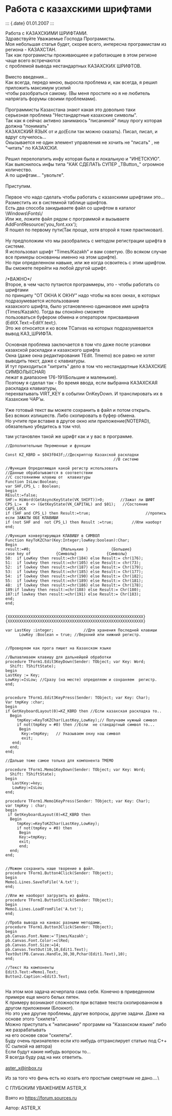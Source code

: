 Работа с казахскими шрифтами
============================

::: {.date}
01.01.2007
:::

Работа с КАЗАХСКИМИ ШРИФТАМИ.\
Здравствуйте Уважаемые Господа Програмисты.\
Моя небольшая статья будет, скорее всего, интересна програмистам из
региона - КАЗАХСТАН.\
Так как програмисты проживающиее и работающие в этом регионе чаще всего
встречаются\
с проблемой вывода нестандартных КАЗАХСКИХ ШРИФТОВ.\
 \
Вместо введения\...\
Как всегда, передо мною, выросла проблема и, как всегда, я решил
приложить максимум усилий\
чтобы разобраться самому. (Вы меня простите но я не любитель напрягать
форумы своими проблемами).\
 \
Программисты Казахстана знают какая это довольно таки\
серьезная проблема \"Нестандартные казахские символы\".\
Так как я сейчас активно занимаюсь \"писаниной\" пишу прогу которая
должна \"понимать\"\
КАЗАХСКИЙ ЯЗЫК от и до(Если так можно сказать). Писал, писал, и вдруг
случилось\...\
Окызывается не один элемент управления не хочить не \"писать\" , не
\"читать\" по КАЗАХСКИ.\
 \
Решил перелопатить инфу которая была и локальную и \"ИНЕТСКУЮ\".\
Как выяснилось инфы типа \"КАК СДЕЛАТЬ СУПЕР \_TButton\_\" огромное
количество.\
А по шрифтам\... \"увольте\".\
 \
Приступим.\
 \
Первое что надо сделать чтобы работать с казахскими шрифтами это\...\
Разместить их в системной таблице шрифтов.\
Есть два способа закидываете файл со шрифтом в каталог
\\Windows\\Fonts\\/\
Или же, ложите файл рядом с программой и вызываете
AddFontResource(\'you\_font.xxx\');\
Я пошел по первому пути(Так проще, хотя второй я тоже практиковал).\
 \
Ну предположим что мы разобрались с методом регистрации шрифта в
системе.\
Я использовал шрифт \"Times/Kazakh\" и вам советую. (Во всяком случае
все примеры основанны именно на этом шрифте).\
Но при определенном навыке, или же когда освоитесь с этим шрифтом. Вы
сможете перейти на любой другой шрифт.\
 \
/\*ВАЖНО\*/\
Второе, в чем часто путаются программеры, это - чтобы работать со
шрифтами\
по принципу \"ОТ ОКНА К ОКНУ\" надо чтобы на всех окнах, в которых
подразумевается использование\
казахского шрифта, было установленно одинаковое имя шрифта
(Times/Kazakh). Тогда вы спокойно сможете\
пользоваться буфером обмена и оператором присваивания
(EditX.Text:=EditY.text;).\
Это же относится и ко всем TCanvas на которых подразумевается вывод
КАЗ\_ШРИФТА.\
 \
Основная проблема заключается в том что даже после усановки казахской
раскладки и казахского шрифта\
Окна (даже окна редактирования TEdit. Tmemo) все равно не хотят выводить
текст, даже с клавиатуры.\
И тут приходиться \"хитрить\" дело в том что нестандартные КАЗАХСКИЕ
СИМВОЛЫ(CHAR)\
лежат в диапазоне 176-191(Большие и маленькие).\
Поэтому я сделал так - Во время ввода, если выбранна КАЗАХСКАЯ раскладка
клавиатуры,\
перехватывать VIRT\_KEY в событии OnKeyDown. И транслировать их в
Казахские ЧАР\'ы.\
 \
Уже готовый текст вы можете сохранить в файл и потом открыть.\
Без всяких излишеств. Либо скопировать в буфер обмена.\
Но учтите при вставке в другое окно или приложение(NOTEPAD), обязательно
убедитесь в том что\

там установлен такой же шрифт как и у вас в программе.

    //Дополнительные Переменные и функции
     
    Const KZ_KBRD = $043f043f;//Дескриптор Казахской раскладки 
                                                   //В системе
     
    //Функция Определяющая какой регистр использовать
    //Данные обрабатываются в соответствии
    //С состояниями клавиш от  клавиатуры
    Function IsLow:Boolean;
    var SHF,CPS_L : Boolean;
    begin
    REsult:=false;
    SHF:= HiWord(GetAsyncKeyState(VK_SHIFT))>0;       //Зажат ли ШИФТ
    CPS_L:=  0 <> (GetKeyState(VK_CAPITAL) and $01);   //Состояние CAPS_LOCK
    if (SHF and CPS_L) then Result:=true;                        //пропись если ЗАЖАТЫ ОБЕ КЛАВИШИ
    if (not SHF and  not CPS_L) then Result :=true;        //Или наоборт
    end;
     
    //Функция конвертирующая КЛАВИШУ в СИМВОЛ
    Function KeyToKZChar(Key:Integer;lowKey:boolean):Char;
    Begin
    result:=#0;             {Мальнькие }          {Большие}
    case key of           {Символы}             {Символы}
    50:  if LowKey then result:=chr(184) else Result:= chr(176);
    51:  if lowkey then result:=chr(105) else Result:= chr(73);
    52:  if lowkey then result:=chr(187) else Result:= Chr(179);
    53:  if lowkey then Result:=chr(185) else Result:= Chr(177);
    54:  if lowkey then result:=chr(190) else Result:= Chr(182);
    55:  if lowkey then result:=chr(189) else Result:= Chr(181);
    48:  if lowkey then result:=chr(186) else Result:= Chr(178);
    189:if lowkey then result:=chr(188) else Result:= Chr(180);
    187:if lowkey then result:=chr(191) else Result:= Chr(183);
    end;
    end;
     
     
    {XXXXXXXXXXXXXXXXXXXXXXXXXXXXXXXXXXXXXXXXXXXXXXXXXXXXXXXXXXX}
    {XXXXXXXXXXXXXXXXXXXXXXXXXXXXXXXXXXXXXXXXXXXXXXXXXXXXXXXXXXX}
     
    var LastKey :integer;             //Для хранения Последней клавиши
          LowKey :Boolean = true; //Верхний или нижний регистр.
     
     
    //Проверяем как прога пишет на Казахском языке
     
    //Вылавливаем клавишу для дальнейшей обработки
    procedure TForm1.Edit3KeyDown(Sender: TObject; var Key: Word;
      Shift: TShiftState);
    begin
    LastKey := Key;
    LowKey:=IsLow; //Сразу (на месте) определяем и сохраняем  регистр.
    end;
     
     
    procedure TForm1.Edit3KeyPress(Sender: TObject; var Key: Char);
    Var tmpKey :char;
    begin
    if GetKeyboardLayout(0)=KZ_KBRD then //Если казахская раскладка то..
      Begin
         tmpKey:=KeyToKZChar(LastKey,LowKey);// Получаем нужный символ
         if not(tmpKey = #0) then //Если  не стандартный символ то...
          Begin  
           Key:=tmpKey;   // Указываем окну наш символ
           exit;   
       end;
      end;
    end;
     
    //Дальше тоже самое только для компонента TMEMO
     
    procedure TForm1.Memo1KeyDown(Sender: TObject; var Key: Word;
      Shift: TShiftState);
    begin
       LastKey:=key;
       LowKey:=IsLow;
    end;
     
    procedure TForm1.Memo1KeyPress(Sender: TObject; var Key: Char);
    var tmpKey : char;
    begin
     if GetKeyboardLayout(0)=KZ_KBRD then
      Begin
         tmpKey:=KeyToKZChar(LastKey,LowKey);
         if not(tmpKey = #0) then
          Begin
          Key:=tmpKey;
          exit;
          end;
      end;
    end;
     
     
    //Можем сохранить наше творение в файл.
    procedure TForm1.Button4Click(Sender: TObject);
    begin
    Memo1.Lines.SaveToFile('A.txt');
    end;
     
    //Или же наоборот загрузить из файла.
    procedure TForm1.Button5Click(Sender: TObject);
    begin
    Memo1.Lines.LoadFromFile('A.txt');
    end;
     
    //Проба вывода на канвас разными методами.
    procedure TForm1.Button3Click(Sender: TObject);
    begin
    pb.Canvas.Font.Name:='Times/Kazakh';
    pb.Canvas.Font.Color:=clRed;
    pb.Canvas.Font.Size:=14;
    pb.Canvas.TextOut(10,10,Edit1.Text);
    TextOut(PB.Canvas.Handle,30,30,Pchar(Edit1.Text),10);
    end;
     
    //Текст На компоненты
    Edit3.Text:=Memo1.Text; 
    Button2.Caption:=Edit3.Text;

\
На этом моя задача исчерпала сама себя. Конечно в приведенном примере
еще много белых пятен.\
К примеру возникают сложности при вставке текста скопированном в другом
приложении (Блокнот).\
Но это уже другие проблемы, другие вопросы, другие задачи. Даже на
основе этого \"скилета\".\
Можно приступать к \"написанию\" программ на \"Казахском языке\" либо же
разрабатывать\
на его основе свои \"скилеты\".\
Буду очень признателен если кто нибудь оттранслирует статью под С++(С
сылкой на автора)\
Если будут какие нибудь вопросы то\...\
Я всегда буду рад на них ответить.\
 \
<aster_x@inbox.ru>

Из за того что фичь есть но юзать его простым смертным не дано\....\

С ГЛУБОКИМ УВАЖЕНИЕМ ASTER\_X

Взято из <https://forum.sources.ru>

Автор: ASTER\_X
